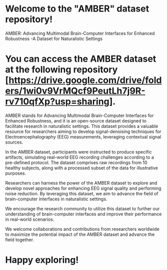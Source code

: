# Welcome to the "AMBER" dataset repository!

AMBER: Advancing Multimodal Brain-Computer Interfaces for Enhanced Robustness -A Dataset for Naturalistic Settings

# You can access the AMBER dataset at the following repository [https://drive.google.com/drive/folders/1wi0v9VrMQcf9PeutLh7j9R-rv710qfXp?usp=sharing].

AMBER stands for Advancing Multimodal Brain-Computer Interfaces for Enhanced Robustness, and it is an open-source dataset designed to facilitate research in naturalistic settings. This dataset provides a valuable resource for researchers aiming to develop signal-denoising techniques for Electroencephalography (EEG) measurements, leveraging contextual signal sources.

In the AMBER dataset, participants were instructed to produce specific artifacts, simulating real-world EEG recording challenges according to a pre-defined protocol. The dataset comprises raw recordings from 10 healthy subjects, along with a processed subset of the data for illustrative purposes.

Researchers can harness the power of the AMBER dataset to explore and develop novel approaches for enhancing EEG signal quality and performing noise reduction. By leveraging this dataset, we aim to advance the field of brain-computer interfaces in naturalistic settings.

We encourage the research community to utilize this dataset to further our understanding of brain-computer interfaces and improve their performance in real-world scenarios.

We welcome collaborations and contributions from researchers worldwide to maximize the potential impact of the AMBER dataset and advance the field together.
# Happy exploring!
